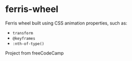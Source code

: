 # ferris-wheel
Ferris wheel built using CSS animation properties, such as:

- <code>transform</code>
- <code>@keyframes</code>
- <code>:nth-of-type()</code>

Project from freeCodeCamp
